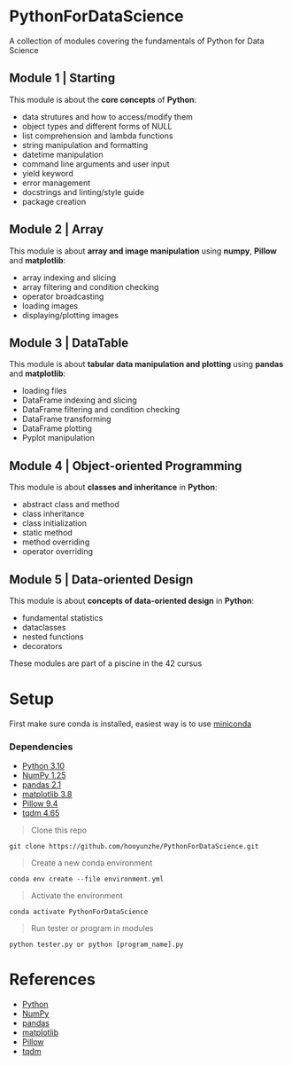 # PythonForDataScience
A collection of modules covering the fundamentals of Python for Data Science

## Module 1 | Starting
This module is about the **core concepts** of **Python**:
- data strutures and how to access/modify them
- object types and different forms of NULL
- list comprehension and lambda functions
- string manipulation and formatting
- datetime manipulation
- command line arguments and user input
- yield keyword
- error management
- docstrings and linting/style guide
- package creation

## Module 2 | Array
This module is about **array and image manipulation** using **numpy**, **Pillow** and **matplotlib**:
- array indexing and slicing
- array filtering and condition checking
- operator broadcasting
- loading images
- displaying/plotting images

## Module 3 | DataTable
This module is about **tabular data manipulation and plotting** using **pandas** and **matplotlib**:
- loading files
- DataFrame indexing and slicing
- DataFrame filtering and condition checking
- DataFrame transforming
- DataFrame plotting
- Pyplot manipulation

## Module 4 | Object-oriented Programming
This module is about **classes and inheritance** in **Python**:
- abstract class and method
- class inheritance
- class initialization
- static method
- method overriding
- operator overriding

## Module 5 | Data-oriented Design
This module is about **concepts of data-oriented design** in **Python**:
- fundamental statistics
- dataclasses
- nested functions
- decorators

These modules are part of a piscine in the 42 cursus

# Setup
First make sure conda is installed, easiest way is to use [miniconda](https://docs.conda.io/projects/miniconda/en/latest/)

### Dependencies
- [Python 3.10](https://www.python.org/)
- [NumPy 1.25](https://numpy.org/)
- [pandas 2.1](https://pandas.pydata.org/)
- [matplotlib 3.8](https://matplotlib.org/)
- [Pillow 9.4](https://python-pillow.org/)
- [tqdm 4.65](https://github.com/tqdm/tqdm)

> Clone this repo
```
git clone https://github.com/hooyunzhe/PythonForDataScience.git
```

> Create a new conda environment
```
conda env create --file environment.yml
```

> Activate the environment
```
conda activate PythonForDataScience
```

> Run tester or program in modules
```
python tester.py or python [program_name].py
```

# References
- [Python](https://docs.python.org/3.10/)
- [NumPy](https://numpy.org/doc/stable/)
- [pandas](https://pandas.pydata.org/docs/)
- [matplotlib](https://matplotlib.org/3.8.0/index.html)
- [Pillow](https://pillow.readthedocs.io/en/stable/)
- [tqdm](https://tqdm.github.io/)
